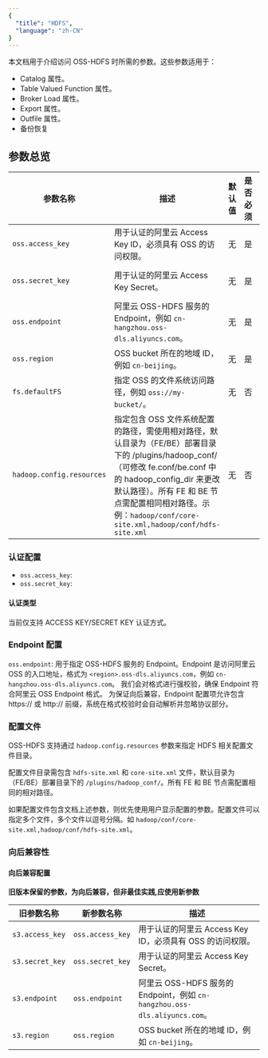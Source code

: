 ```yaml
---
{
  "title": "HDFS",
  "language": "zh-CN"
}
---
```


<!--
Licensed to the Apache Software Foundation (ASF) under one
or more contributor license agreements.  See the NOTICE file
distributed with this work for additional information
regarding copyright ownership.  The ASF licenses this file
to you under the Apache License, Version 2.0 (the
"License"); you may not use this file except in compliance
with the License.  You may obtain a copy of the License at

  http://www.apache.org/licenses/LICENSE-2.0

Unless required by applicable law or agreed to in writing,
software distributed under the License is distributed on an
"AS IS" BASIS, WITHOUT WARRANTIES OR CONDITIONS OF ANY
KIND, either express or implied.  See the License for the
specific language governing permissions and limitations
under the License.
-->

本文档用于介绍访问 OSS-HDFS 时所需的参数。这些参数适用于：
- Catalog 属性。
- Table Valued Function 属性。
- Broker Load 属性。
- Export 属性。
- Outfile 属性。
- 备份恢复

## 参数总览
| 参数名称                    | 描述                                                               | 默认值 | 是否必须 | 备注说明                       |
|-----------------------------|------------------------------------------------------------------|--------|------|--------------------------------|
| `oss.access_key`            | 用于认证的阿里云 Access Key ID，必须具有 OSS 的访问权限。                           | 无     | 是    | 与 `oss.secret_key` 成对使用   |
| `oss.secret_key`            | 用于认证的阿里云 Access Key Secret。                                      | 无     | 是    | 与 `oss.access_key` 成对使用   |
| `oss.endpoint`              | 阿里云 OSS-HDFS 服务的 Endpoint，例如 `cn-hangzhou.oss-dls.aliyuncs.com`。 | 无     | 是    | 决定请求发往哪个地域的 OSS 服务 |
| `oss.region`                | OSS bucket 所在的地域 ID，例如 `cn-beijing`。                             | 无     | 是    | 可选，但建议设置以提升性能     |
| `fs.defaultFS`              | 指定 OSS 的文件系统访问路径，例如 `oss://my-bucket/`。                          | 无     | 否    | Hadoop FS 初始化所需           |
| `hadoop.config.resources`   | 指定包含 OSS 文件系统配置的路径，需使用相对路径，默认目录为（FE/BE）部署目录下的 /plugins/hadoop_conf/（可修改 fe.conf/be.conf 中的 hadoop_config_dir 来更改默认路径）。所有 FE 和 BE 节点需配置相同相对路径。示例：`hadoop/conf/core-site.xml,hadoop/conf/hdfs-site.xml`                     | 无     | 否    | 一般用于兼容 Hadoop 环境配置   |

### 认证配置
- `oss.access_key`:
- `oss.secret_key`: 

#### 认证类型
当前仅支持 ACCESS KEY/SECRET KEY 认证方式。

### Endpoint 配置
`oss.endpoint`: 用于指定 OSS-HDFS 服务的 Endpoint。Endpoint 是访问阿里云 OSS 的入口地址，格式为 `<region>.oss-dls.aliyuncs.com`，例如 `cn-hangzhou.oss-dls.aliyuncs.com`。
我们会对格式进行强校验，确保 Endpoint 符合阿里云  OSS Endpoint 格式。
为保证向后兼容，Endpoint 配置项允许包含 https:// 或 http:// 前缀，系统在格式校验时会自动解析并忽略协议部分。



### 配置文件

OSS-HDFS 支持通过 `hadoop.config.resources` 参数来指定 HDFS 相关配置文件目录。

配置文件目录需包含 `hdfs-site.xml` 和 `core-site.xml` 文件，默认目录为（FE/BE）部署目录下的 `/plugins/hadoop_conf/`。所有 FE 和 BE 节点需配置相同的相对路径。

如果配置文件包含文档上述参数，则优先使用用户显示配置的参数。配置文件可以指定多个文件，多个文件以逗号分隔。如 `hadoop/conf/core-site.xml,hadoop/conf/hdfs-site.xml`。


### 向后兼容性

#### 向后兼容配置
**旧版本保留的参数，为向后兼容，但非最佳实践,应使用新参数**

| 旧参数名称                    | 新参数名称                                                               | 描述
|-----------------------------|------------------------------------------------------------------|--------|
| `s3.access_key`              | `oss.access_key`              | 用于认证的阿里云 Access Key ID，必须具有 OSS 的访问权限。                           |
| `s3.secret_key`              | `oss.secret_key`              | 用于认证的阿里云 Access Key Secret。                                      |
| `s3.endpoint`                | `oss.endpoint`                | 阿里云 OSS-HDFS 服务的 Endpoint，例如 `cn-hangzhou.oss-dls.aliyuncs.com`。 |
| `s3.region`                  | `oss.region`                  | OSS bucket 所在的地域 ID，例如 `cn-beijing`。                             |

